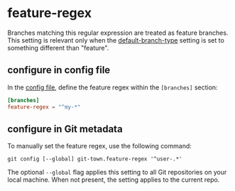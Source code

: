 # feature-regex

Branches matching this regular expression are treated as feature branches. This
setting is relevant only when the [default-branch-type](default-branch-type.md)
setting is set to something different than "feature".

## configure in config file

In the [config file](../configuration-file.md), define the feature regex within
the `[branches]` section:

```toml
[branches]
feature-regex = "^my-*"
```

## configure in Git metadata

To manually set the feature regex, use the following command:

```wrap
git config [--global] git-town.feature-regex '^user-.*'
```

The optional `--global` flag applies this setting to all Git repositories on
your local machine. When not present, the setting applies to the current repo.
